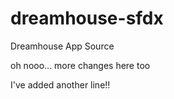 # dreamhouse-sfdx
Dreamhouse App Source

oh nooo... more changes here too

I've added another line!!
